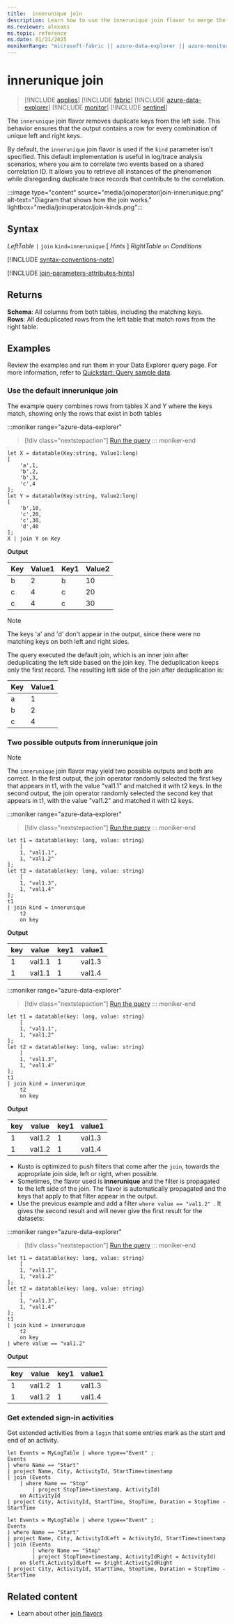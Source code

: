 ```yaml
---
title:  innerunique join
description: Learn how to use the innerunique join flavor to merge the rows of two tables. 
ms.reviewer: alexans
ms.topic: reference
ms.date: 01/21/2025
monikerRange: "microsoft-fabric || azure-data-explorer || azure-monitor || microsoft-sentinel "
---
```


# innerunique join

> [!INCLUDE [applies](../includes/applies-to-version/applies.md)] [!INCLUDE [fabric](../includes/applies-to-version/fabric.md)] [!INCLUDE [azure-data-explorer](../includes/applies-to-version/azure-data-explorer.md)] [!INCLUDE [monitor](../includes/applies-to-version/monitor.md)] [!INCLUDE [sentinel](../includes/applies-to-version/sentinel.md)] 


The `innerunique` join flavor removes duplicate keys from the left side. This behavior ensures that the output contains a row for every combination of unique left and right keys.

By default, the `innerunique` join flavor is used if the `kind` parameter isn't specified. This default implementation is useful in log/trace analysis scenarios, where you aim to correlate two events based on a shared correlation ID. It allows you to retrieve all instances of the phenomenon while disregarding duplicate trace records that contribute to the correlation.

:::image type="content" source="media/joinoperator/join-innerunique.png" alt-text="Diagram that shows how the join works." lightbox="media/joinoperator/join-kinds.png":::

## Syntax

*LeftTable* `|` `join` `kind=innerunique` [ *Hints* ] *RightTable* `on` *Conditions*

[!INCLUDE [syntax-conventions-note](../includes/syntax-conventions-note.md)]

[!INCLUDE [join-parameters-attributes-hints](../includes/join-parameters-attributes-hints.md)]

## Returns

**Schema**: All columns from both tables, including the matching keys.  
**Rows**: All deduplicated rows from the left table that match rows from the right table.

## Examples

Review the examples and run them in your Data Explorer query page. For more information, refer to [Quickstart: Query sample data](../../web-query-data.md).

### Use the default innerunique join

The example query combines rows from tables X and Y where the keys match, showing only the rows that exist in both tables

:::moniker range="azure-data-explorer"
> [!div class="nextstepaction"]
> <a href="https://dataexplorer.azure.com/clusters/help/databases/Samples?query=H4sIAAAAAAAAA8tJLVGIULBVSEksAcKknFQN79RKq+KSosy8dB2FsMSc0lRDq5z8vHRNrmguBSBQT1TXMdSBMJPUdYwQTGMoM1ldx4Qr1porB2h0JH6jjVCNBhpiaIAwxQiJbQxjpwBNNwAZH6FQo5CVn5kHtCM/TwFoNADeA/cxywAAAA==" target="_blank">Run the query</a>
::: moniker-end

```kusto
let X = datatable(Key:string, Value1:long)
[
    'a',1,
    'b',2,
    'b',3,
    'c',4
];
let Y = datatable(Key:string, Value2:long)
[
    'b',10,
    'c',20,
    'c',30,
    'd',40
];
X | join Y on Key
```

**Output**

|Key|Value1|Key1|Value2|
|---|---|---|---|
|b|2|b|10|
|c|4|c|20|
|c|4|c|30|

> [!NOTE]
> The keys 'a' and 'd' don't appear in the output, since there were no matching keys on both left and right sides.

The query executed the default join, which is an inner join after deduplicating the left side based on the join key. The deduplication keeps only the first record. The resulting left side of the join after deduplication is:

|Key |Value1
|---|---
|a |1
|b |2
|c |4

### Two possible outputs from innerunique join

> [!NOTE]
> The `innerunique` join flavor may yield two possible outputs and both are correct.
> In the first output, the join operator randomly selected the first key that appears in t1, with the value "val1.1" and matched it with t2 keys.
> In the second output, the join operator randomly selected the second key that appears in t1, with the value "val1.2" and matched it with t2 keys.

:::moniker range="azure-data-explorer"
> [!div class="nextstepaction"]
> <a href="https://dataexplorer.azure.com/clusters/help/databases/Samples?query=H4sIAAAAAAAAA5WNQQvCMAyF7/0Vj54mFKHV08RfIh4mC6OupDjTwcAfb1aGoDcTSOC9vC+JBOJxRt+J9i1RM9LSImUeHOYuFWrxlCnysAMMtC51egertt976zbjIwWryvVk0goP/8F/WQfrvoXjBhdvXrjnyBgj9/okMtNUOD4K1YSEurIe0PIGa/tJfOgAAAA=" target="_blank">Run the query</a>
::: moniker-end

```kusto
let t1 = datatable(key: long, value: string)  
    [
    1, "val1.1",  
    1, "val1.2"  
];
let t2 = datatable(key: long, value: string)  
    [  
    1, "val1.3",
    1, "val1.4"  
];
t1
| join kind = innerunique
    t2
    on key
```

**Output**

|key|value|key1|value1|
|---|---|---|---|
|1|val1.1|1|val1.3|
|1|val1.1|1|val1.4|

:::moniker range="azure-data-explorer"
> [!div class="nextstepaction"]
> <a href="https://dataexplorer.azure.com/clusters/help/databases/Samples?query=H4sIAAAAAAAAA5WNQQvCMAyF7/0Vj54mFKHV08RfIh4mC6OupDjTwcAfb1aGoDcTSOC9vC+JBOJxRt+J9i1RM9LSImUeHOYuFWrxlCnysAMMtC51egertt976zbjIwWryvVk0goP/8F/WQfFfyvHjS7evHDPkTFG7vVLZKapcHwUqgkJdWU9oOUNScAQaekAAAA=" target="_blank">Run the query</a>
::: moniker-end

```kusto
let t1 = datatable(key: long, value: string)  
    [
    1, "val1.1",  
    1, "val1.2"  
];
let t2 = datatable(key: long, value: string)  
    [  
    1, "val1.3", 
    1, "val1.4"  
];
t1
| join kind = innerunique
    t2
    on key
```

**Output**

|key|value|key1|value1|
|---|---|---|---|
|1|val1.2|1|val1.3|
|1|val1.2|1|val1.4|

* Kusto is optimized to push filters that come after the `join`, towards the appropriate join side, left or right, when possible.
* Sometimes, the flavor used is **innerunique** and the filter is propagated to the left side of the join. The flavor is automatically propagated and the keys that apply to that filter appear in the output.
* Use the previous example and add a filter `where value == "val1.2" `. It gives the second result and will never give the first result for the datasets:

:::moniker range="azure-data-explorer"
> [!div class="nextstepaction"]
> <a href="https://dataexplorer.azure.com/clusters/help/databases/Samples?query=H4sIAAAAAAAAA5WOwQrCMAyG73uKn54UitDqadInEQ+ThVlXUqytMvDhjXUM9GYCCfxJvj+BMrKBQ99lyVOg1UhTixB50Lh3oVCLW06ehzXQQOJQq9FQMjYbo/Q8WCSrRDnum/CG2//gv6yt4L+V3UzPpnniEj1j9NyLi2emVNhfC9WLbGuLskCT7D7OlOhjC+eWX18MNThdAwEAAA==" target="_blank">Run the query</a>
::: moniker-end

```kusto
let t1 = datatable(key: long, value: string)  
    [
    1, "val1.1",  
    1, "val1.2"  
];
let t2 = datatable(key: long, value: string)  
    [  
    1, "val1.3", 
    1, "val1.4"  
];
t1
| join kind = innerunique
    t2
    on key
| where value == "val1.2"
```

**Output**

|key|value|key1|value1|
|---|---|---|---|
|1|val1.2|1|val1.3|
|1|val1.2|1|val1.4|

### Get extended sign-in activities

Get extended activities from a `login` that some entries mark as the start and end of an activity.

```kusto
let Events = MyLogTable | where type=="Event" ;
Events
| where Name == "Start"
| project Name, City, ActivityId, StartTime=timestamp
| join (Events
    | where Name == "Stop"
        | project StopTime=timestamp, ActivityId)
    on ActivityId
| project City, ActivityId, StartTime, StopTime, Duration = StopTime - StartTime
```

```kusto
let Events = MyLogTable | where type=="Event" ;
Events
| where Name == "Start"
| project Name, City, ActivityIdLeft = ActivityId, StartTime=timestamp
| join (Events
        | where Name == "Stop"
        | project StopTime=timestamp, ActivityIdRight = ActivityId)
    on $left.ActivityIdLeft == $right.ActivityIdRight
| project City, ActivityId, StartTime, StopTime, Duration = StopTime - StartTime
```

## Related content

* Learn about other [join flavors](join-operator.md#returns)
